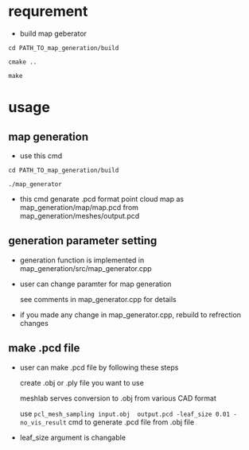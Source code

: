 # requrement
- build map geberator

`cd PATH_TO_map_generation/build`

`cmake ..`

`make`

# usage
## map generation
- use this cmd

`cd PATH_TO_map_generation/build`

`./map_generator`

- this cmd genarate .pcd format point cloud map as map_generation/map/map.pcd from map_generation/meshes/output.pcd

## generation parameter setting
- generation function is implemented in map_generation/src/map_generator.cpp
- user can change paramter for map generation

    see comments in map_generator.cpp for details

- if you made any change in map_generator.cpp, rebuild to refrection changes

## make .pcd file
-  user can make .pcd file by following these steps

    create .obj or .ply file you want to use

    meshlab serves conversion to .obj from various CAD format

    use `pcl_mesh_sampling input.obj  output.pcd -leaf_size 0.01 -no_vis_result` cmd to generate .pcd file from .obj file

- leaf_size argument is changable